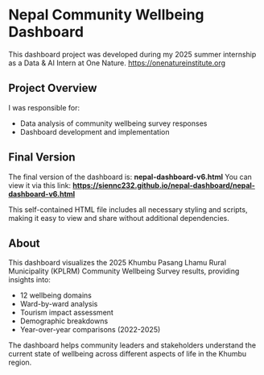# Nepal Community Wellbeing Dashboard

This dashboard project was developed during my 2025 summer internship as a Data & AI Intern at One Nature.
https://onenatureinstitute.org

## Project Overview

I was responsible for:
- Data analysis of community wellbeing survey responses
- Dashboard development and implementation

## Final Version

The final version of the dashboard is: **nepal-dashboard-v6.html** You can view it via this link: **https://siennc232.github.io/nepal-dashboard/nepal-dashboard-v6.html**

This self-contained HTML file includes all necessary styling and scripts, making it easy to view and share without additional dependencies.

## About

This dashboard visualizes the 2025 Khumbu Pasang Lhamu Rural Municipality (KPLRM) Community Wellbeing Survey results, providing insights into:
- 12 wellbeing domains
- Ward-by-ward analysis
- Tourism impact assessment
- Demographic breakdowns
- Year-over-year comparisons (2022-2025)

The dashboard helps community leaders and stakeholders understand the current state of wellbeing across different aspects of life in the Khumbu region.
